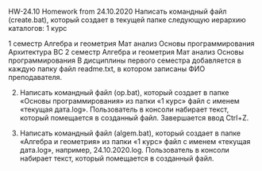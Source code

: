 HW-24.10
Homework from 24.10.2020 Написать командный файл (create.bat), который создает в текущей папке следующую иерархию каталогов:
1 курс

1 семестр
Алгебра и геометрия
Мат анализ
Основы программирования
Архитектура ВС
2 семестр
Алгебра и геометрия
Мат анализ
Основы программирования
В дисциплины первого семестра добавляется в каждую папку файл readme.txt, в котором записаны ФИО преподавателя.


2. Написать командный файл (op.bat), который создает в папке «Основы программирования» из папки «1 курс» файл с именем «текущая дата.log». Пользователь в консоли набирает текст, который помещается в созданный файл. Завершается ввод Ctrl+Z.

3. Написать командный файл (algem.bat), который создает в папке «Алгебра и геометрия» из папки «1 курс» файл с именем «текущая дата.log», например, 24.10.2020.log. Пользователь в консоли набирает текст, который помещается в созданный файл.
